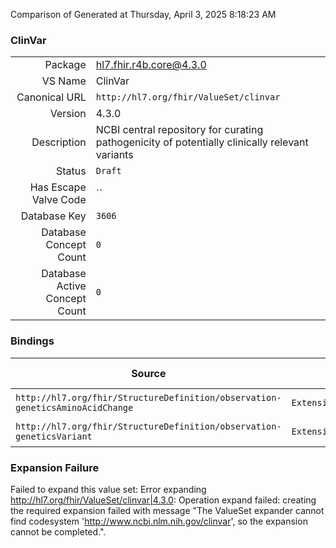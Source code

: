 Comparison of 
Generated at Thursday, April 3, 2025 8:18:23 AM

### ClinVar

|      |     |
| ---: | --- |
| Package | hl7.fhir.r4b.core@4.3.0 |
| VS Name | ClinVar |
| Canonical URL | `http://hl7.org/fhir/ValueSet/clinvar` |
| Version | 4.3.0 |
| Description | NCBI central repository for curating pathogenicity of potentially clinically relevant variants |
| Status | `Draft` |
| Has Escape Valve Code | `` |
| Database Key | `3606` |
| Database Concept Count | `0` |
| Database Active Concept Count | `0` |
### Bindings

| Source | Element | Binding | Strength | Element Short |
| ------ | ------- | ------- | -------- | ------------- |
| `http://hl7.org/fhir/StructureDefinition/observation-geneticsAminoAcidChange` | `Extension.extension.value[x]` | `http://hl7.org/fhir/ValueSet/clinvar` | `Preferred` | Value of extension |
| `http://hl7.org/fhir/StructureDefinition/observation-geneticsVariant` | `Extension.extension.value[x]` | `http://hl7.org/fhir/ValueSet/clinvar` | `Preferred` | Value of extension |

### Expansion Failure

Failed to expand this value set: Error expanding http://hl7.org/fhir/ValueSet/clinvar|4.3.0: Operation expand failed: creating the required expansion failed with message "The ValueSet expander cannot find codesystem 'http://www.ncbi.nlm.nih.gov/clinvar', so the expansion cannot be completed.".
